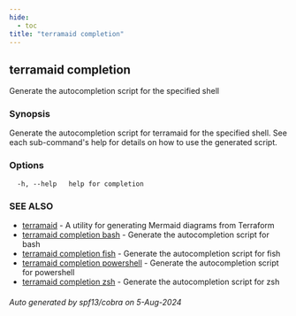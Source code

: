 ```yaml
---
hide:
  - toc
title: "terramaid completion"
---
```

## terramaid completion

Generate the autocompletion script for the specified shell

### Synopsis

Generate the autocompletion script for terramaid for the specified shell.
See each sub-command's help for details on how to use the generated script.


### Options

```
  -h, --help   help for completion
```

### SEE ALSO

* [terramaid](terramaid.md)	 - A utility for generating Mermaid diagrams from Terraform
* [terramaid completion bash](terramaid_completion_bash.md)	 - Generate the autocompletion script for bash
* [terramaid completion fish](terramaid_completion_fish.md)	 - Generate the autocompletion script for fish
* [terramaid completion powershell](terramaid_completion_powershell.md)	 - Generate the autocompletion script for powershell
* [terramaid completion zsh](terramaid_completion_zsh.md)	 - Generate the autocompletion script for zsh

###### Auto generated by spf13/cobra on 5-Aug-2024
